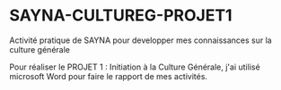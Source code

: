 # SAYNA-CULTUREG-PROJET1
Activité pratique de SAYNA pour developper mes connaissances sur la culture générale

Pour réaliser le PROJET 1 : Initiation à la Culture Générale, j'ai utilisé microsoft Word pour faire le rapport de mes activités.
